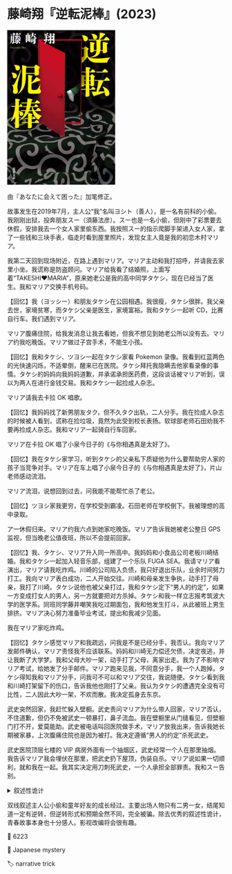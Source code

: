 # 藤崎翔『逆転泥棒』(2023)

<img src=images/2023_cover.jpg width=250/>

由『あなたに会えて困った』加笔修正。

故事发生在2019年7月，主人公“我”名叫ヨシト（善人），是一名有前科的小偷。我刚刚出狱，投奔朋友スー（須藤法彦）。スー也是一名小偷，但刚中了彩票要去休假，安排我去一个女人家里偷东西。我按照スー的指示爬脚手架进入女人家，拿了一些钱和三块手表，临走时看到屋里照片，发现女主人竟是我的初恋木村マリア。

我第二天回到现场附近，在路上遇到マリア。マリア主动和我打招呼，并请我去家里小坐。我谎称是防盗顾问。マリア给我看了结婚照，上面写着“TAKESHI♥MARIA”，原来她老公是我的高中同学タケシ，现在已经当了医生。我和マリア交换手机号码。

【回忆】我（ヨッシー）和朋友タケシ在公园相遇。我很瘦，タケシ很胖。我父亲去世，家境贫寒，而タケシ父亲是医生，家境富裕。我和タケシ一起听 CD，比赛自行车。我们遇到マリア。

マリア腹痛住院，给我发消息让我去看她，但我不想见到她老公所以没有去。マリア约我吃晚饭。マリア做过子宫手术，不能生小孩。

【回忆】我和タケシ、ツヨシ一起在タケシ家看 Pokemon 录像。我看到红蓝两色的光快速闪烁，不适晕倒，醒来已在医院。タケシ拜托我隐瞒去他家看录像的事情。タケシ的妈妈向我妈妈道歉，并承诺承担医药费，这段谈话被マリア听到，误以为两人在进行金钱交易。我和タケシ一起捡成人杂志。

マリア请我去卡拉 OK 唱歌。

【回忆】我妈妈找了新男朋友タク，但不久タク出轨，二人分手。我在捡成人杂志的时候被人看到，谎称在捡垃圾，竟然为此受到校长表扬。软球部老师石田劝我不要再捡成人杂志。我和マリア一起骑自行车回家。

マリア在卡拉 OK 唱了小泉今日子的《与你相遇真是太好了》。

【回忆】我在タケシ家学习，听到タケシ的父亲私下质疑他为什么要帮助穷人家的孩子当竞争对手。マリア在车上唱了小泉今日子的《与你相遇真是太好了》，片山老师感动流泪。

マリア流泪，说想回到过去，问我能不能帮忙杀了老公。

【回忆】ツヨシ家我更穷，在学校受到霸凌。石田老师在学校倒下。我被理想的高中录取。

ア一休假归来。マリア约我六点到她家吃晚饭。マリア告诉我她被老公整日 GPS 监视，但当晚老公值夜班，所以不会提前回家。

【回忆】我、タケシ、マリア升入同一所高中。我妈妈和小食品公司老板川崎结婚。我和タケシ一起加入轻音乐部，组建了一个乐队 FUGA SEA。我请マリア看演出，マリア请我吃炸鸡。川崎的公司陷入负债，我只好退出乐队，业余时间努力打工。我向マリア表白成功，二人开始交往。川崎和母亲发生争执，动手打了母亲，我打了川崎。タケシ说他也被父亲打过，我和タケシ定下“男人的约定”，如果一方变成打女人的男人，另一方就要把对方杀掉。タケシ和我一样立志报考筑波大学的医学系。同班同学藤井嘲笑我吃过期面包，我和他发生打斗，从此被班上男生排挤。マリア决心努力准备毕业考试，提出和我减少见面。

我在マリア家吃炸鸡。

【回忆】タケシ感觉マリア和我疏远，问我是不是已经分手，我否认。我向マリア发邮件确认，マリア责怪我不应该联系。妈妈和川崎无力偿还欠债，决定夜逃，并让我断了大学梦。我和父母大吵一架，动手打了父母，离家出走。我为了不影响マリア考试，给她发了分手邮件。マリア跑来见我，不同意分手，我一个人跑掉。タケシ得知我和マリア分手，问我可不可以和マリア交往，我说随便。タケシ看到我和川崎打架留下的伤口，告诉我他也刚打了父亲。我认为タケシ的遭遇完全没有可比性，二人因此大吵一架，不欢而散。我决定孤身去东京。

武史突然回家，我赶忙躲入壁橱。武史责问マリア为什么带人回家，マリア否认，不住道歉，但仍不免被武史一顿暴打，鼻子流血。我在壁橱里从门缝看见，但壁橱门打不开，爱莫能助。武史被电话叫回医院做手术，マリア放我出来，告诉我她长期被家暴，上次腹痛住院也是因为被打。我决定遵循“男人的约定”杀死武史。

武史医院顶层七楼的 VIP 病房外面有一个抽烟区，武史经常一个人在那里抽烟。我告诉マリア我会埋伏在那里，把武史扔下屋顶，伪装自杀。マリア说如果一切顺利，就和我在一起。我其实决定用刀刺死武史，一个人承担全部罪责。我和スー告别。

<details><summary>叙述性诡计</summary>
过去线的两人：
<ul>
<li>我 = ヨッシー = 吉井武史（“吉井”读作“よしい”）。“武史”的正确读法是“たけふみ”，但经常被读作“タケシ”，连婚礼照片都搞错。体型瘦。
</li>
<li>我的朋友タケシ = 北野善人。因为最有名的“北野”是著名演员“北野武”，所以得了外号“タケシ”。体型胖。</li>
</ul>
现在线的两人：
<ul>
<li>我 = 北野善人。体型变瘦。</li>
<li>マリア老公 = 吉井武史。体型变胖，戴上了眼镜。</li>
</ul>

北野善人打了父亲之后离家出走去了东京，逐渐陷入潦倒，因偷盗入狱。善人的父亲资助吉井武史考上了医科大学，并将他培养成接班人。（伏线：武史看到善人的成绩单是 B 等级，其实是 E 等级被挡住了右边一半。）武史和マリア结婚，二人感情一直很好。善人的父亲得了胰腺癌，临死前想向善人道歉。武史和マリア找到スー，设计让善人到家里偷盗。マリア谎称腹痛住院，想让善人到医院探视，借机安排和他父亲见面，但善人不想见到武史，所以没去医院。マリア谎称被武史家暴，并演出被打戏码（鼻血是事先采好的血，哑铃挡在壁橱前所以打不开），诱导善人去医院杀武史。武史委托同事在屋顶将善人绑架到病房，听取了父亲的临终道歉。结尾武史接受了父亲的道歉，从此改过自新。
</details>

双线叙述主人公小偷和童年好友的成长经过。主要出场人物只有二男一女，结尾知道一定有逆转，但逆转形式和预期全然不同，完全被骗。除去优秀的叙述性诡计，青春故事本身也十分感人。影视改编将会很有趣。

:link: 6223

:file_folder: Japanese mystery

:label: narrative trick
